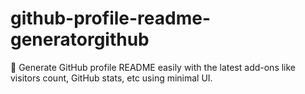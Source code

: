 # github-profile-readme-generatorgithub
🚀 Generate GitHub profile README easily with the latest add-ons like visitors count, GitHub stats, etc using minimal UI.

